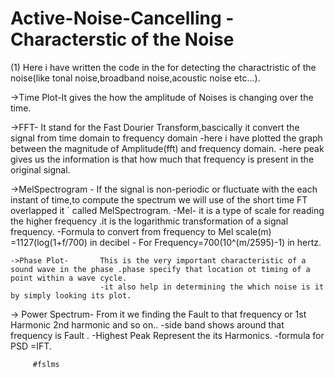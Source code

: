 # Active-Noise-Cancelling -  Characterstic of the Noise

(1) Here i have written the code in the for detecting the charactristic of the noise(like tonal noise,broadband noise,acoustic noise etc...).
  
  
  ->Time Plot-It gives the how the amplitude of Noises is changing over the time.
   
  ->FFT- It stand for the Fast Dourier Transform,bascically it convert the signal from time domain to frequency domain
          -here i have plotted the graph between the magnitude of Amplitude(fft) and frequency domain.
          -here peak gives us the information is that how much that frequency is present in the original signal.
   
   ->MelSpectrogram - If the signal is non-periodic or fluctuate with the each instant of time,to compute the spectrum we will use of the short time FT overlapped it `                         called MelSpectrogram.
                      -Mel- it is a type of scale for reading the higher frequency .it is the logarithmic transformation of a signal frequency.
                      -Formula to convert from frequency to Mel scale(m) =1127(log(1+f/700) in decibel
                      - For Frequency=700(10^(m/2595)-1) in hertz.
    
    ->Phase Plot-       This is the very important characteristic of a sound wave in the phase .phase specify that location ot timing of a point within a wave cycle.
                        -it also help in determining the which noise is it by simply looking its plot.
    
   -> Power Spectrum-   From it we finding the Fault to that frequency or 1st Harmonic 2nd harmonic and so on..
                       -side band shows around that frequency is Fault .
                        -Highest Peak Represent the its Harmonics.
                        -formula for PSD =IFT. 
                        
         #fslms
                        
                        
                        
                        
                        
                        
                        
                        
                        
                        
                        
                        
